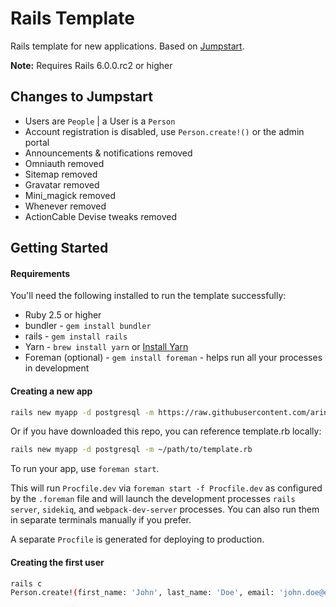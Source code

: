 # Rails Template

Rails template for new applications. Based on [Jumpstart](https://github.com/excid3/jumpstart).

**Note:** Requires Rails 6.0.0.rc2 or higher

## Changes to Jumpstart
* Users are `People` | a User is a `Person`
* Account registration is disabled, use `Person.create!()` or the admin portal
* Announcements & notifications removed
* Omniauth removed
* Sitemap removed
* Gravatar removed
* Mini_magick removed
* Whenever removed
* ActionCable Devise tweaks removed

## Getting Started

#### Requirements

You'll need the following installed to run the template successfully:

* Ruby 2.5 or higher
* bundler - `gem install bundler`
* rails - `gem install rails`
* Yarn - `brew install yarn` or [Install Yarn](https://yarnpkg.com/en/docs/install)
* Foreman (optional) - `gem install foreman` - helps run all your
  processes in development

#### Creating a new app

```bash
rails new myapp -d postgresql -m https://raw.githubusercontent.com/arinthros/rails-template/master/template.rb
```

Or if you have downloaded this repo, you can reference template.rb locally:

```bash
rails new myapp -d postgresql -m ~/path/to/template.rb
```

To run your app, use `foreman start`.

This will run `Procfile.dev` via `foreman start -f Procfile.dev` as configured by the `.foreman` file and will launch the development processes `rails server`, `sidekiq`, and `webpack-dev-server` processes. You can also run them in separate terminals manually if you prefer.

A separate `Procfile` is generated for deploying to production.


#### Creating the first user
```bash
rails c
Person.create!(first_name: 'John', last_name: 'Doe', email: 'john.doe@example.com', password: 'password', admin: true)
```